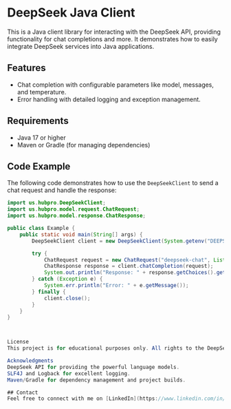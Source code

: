 # DeepSeek Java Client

This is a Java client library for interacting with the DeepSeek API, providing functionality for chat completions and more. It demonstrates how to easily integrate DeepSeek services into Java applications.

## Features

- Chat completion with configurable parameters like model, messages, and temperature.
- Error handling with detailed logging and exception management.

## Requirements

- Java 17 or higher
- Maven or Gradle (for managing dependencies)

## Code Example

The following code demonstrates how to use the `DeepSeekClient` to send a chat request and handle the response:

```java
import us.hubpro.DeepSeekClient;
import us.hubpro.model.request.ChatRequest;
import us.hubpro.model.response.ChatResponse;

public class Example {
    public static void main(String[] args) {
        DeepSeekClient client = new DeepSeekClient(System.getenv("DEEPSEEK_API_KEY"));

        try {
            ChatRequest request = new ChatRequest("deepseek-chat", List.of(new ChatRequest.Message("user", "Hello!")));
            ChatResponse response = client.chatCompletion(request);
            System.out.println("Response: " + response.getChoices().get(0).getMessage().getContent());
        } catch (Exception e) {
            System.err.println("Error: " + e.getMessage());
        } finally {
            client.close();
        }
    }
}



License
This project is for educational purposes only. All rights to the DeepSeek API belong to the respective parties.

Acknowledgments
DeepSeek API for providing the powerful language models.
SLF4J and Logback for excellent logging.
Maven/Gradle for dependency management and project builds.

## Contact
Feel free to connect with me on [LinkedIn](https://www.linkedin.com/in/your-profile) for any inquiries or collaborations.
